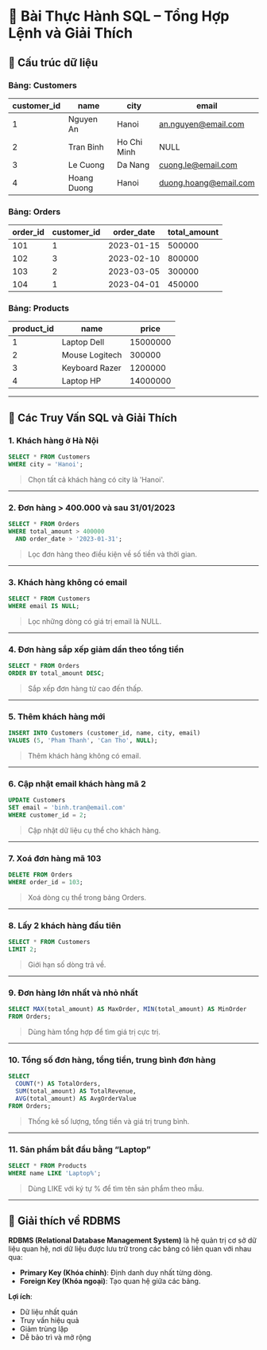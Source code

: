 
# 🧩 Bài Thực Hành SQL – Tổng Hợp Lệnh và Giải Thích

## 📂 Cấu trúc dữ liệu

### Bảng: Customers
| customer_id | name         | city         | email                 |
|-------------|--------------|--------------|------------------------|
| 1           | Nguyen An    | Hanoi        | an.nguyen@email.com   |
| 2           | Tran Binh    | Ho Chi Minh  | NULL                  |
| 3           | Le Cuong     | Da Nang      | cuong.le@email.com    |
| 4           | Hoang Duong  | Hanoi        | duong.hoang@email.com |

### Bảng: Orders
| order_id | customer_id | order_date | total_amount |
|----------|-------------|------------|--------------|
| 101      | 1           | 2023-01-15 | 500000       |
| 102      | 3           | 2023-02-10 | 800000       |
| 103      | 2           | 2023-03-05 | 300000       |
| 104      | 1           | 2023-04-01 | 450000       |

### Bảng: Products
| product_id | name            | price      |
|------------|-----------------|------------|
| 1          | Laptop Dell     | 15000000   |
| 2          | Mouse Logitech  | 300000     |
| 3          | Keyboard Razer  | 1200000    |
| 4          | Laptop HP       | 14000000   |

---

## 🎯 Các Truy Vấn SQL và Giải Thích

### 1. Khách hàng ở Hà Nội
```sql
SELECT * FROM Customers
WHERE city = 'Hanoi';
```
> Chọn tất cả khách hàng có city là 'Hanoi'.

---

### 2. Đơn hàng > 400.000 và sau 31/01/2023
```sql
SELECT * FROM Orders
WHERE total_amount > 400000
  AND order_date > '2023-01-31';
```
> Lọc đơn hàng theo điều kiện về số tiền và thời gian.

---

### 3. Khách hàng không có email
```sql
SELECT * FROM Customers
WHERE email IS NULL;
```
> Lọc những dòng có giá trị email là NULL.

---

### 4. Đơn hàng sắp xếp giảm dần theo tổng tiền
```sql
SELECT * FROM Orders
ORDER BY total_amount DESC;
```
> Sắp xếp đơn hàng từ cao đến thấp.

---

### 5. Thêm khách hàng mới
```sql
INSERT INTO Customers (customer_id, name, city, email)
VALUES (5, 'Pham Thanh', 'Can Tho', NULL);
```
> Thêm khách hàng không có email.

---

### 6. Cập nhật email khách hàng mã 2
```sql
UPDATE Customers
SET email = 'binh.tran@email.com'
WHERE customer_id = 2;
```
> Cập nhật dữ liệu cụ thể cho khách hàng.

---

### 7. Xoá đơn hàng mã 103
```sql
DELETE FROM Orders
WHERE order_id = 103;
```
> Xoá dòng cụ thể trong bảng Orders.

---

### 8. Lấy 2 khách hàng đầu tiên
```sql
SELECT * FROM Customers
LIMIT 2;
```
> Giới hạn số dòng trả về.

---

### 9. Đơn hàng lớn nhất và nhỏ nhất
```sql
SELECT MAX(total_amount) AS MaxOrder, MIN(total_amount) AS MinOrder
FROM Orders;
```
> Dùng hàm tổng hợp để tìm giá trị cực trị.

---

### 10. Tổng số đơn hàng, tổng tiền, trung bình đơn hàng
```sql
SELECT 
  COUNT(*) AS TotalOrders,
  SUM(total_amount) AS TotalRevenue,
  AVG(total_amount) AS AvgOrderValue
FROM Orders;
```
> Thống kê số lượng, tổng tiền và giá trị trung bình.

---

### 11. Sản phẩm bắt đầu bằng “Laptop”
```sql
SELECT * FROM Products
WHERE name LIKE 'Laptop%';
```
> Dùng LIKE với ký tự % để tìm tên sản phẩm theo mẫu.

---

## 📘 Giải thích về RDBMS

**RDBMS (Relational Database Management System)** là hệ quản trị cơ sở dữ liệu quan hệ, nơi dữ liệu được lưu trữ trong các bảng có liên quan với nhau qua:

- **Primary Key (Khóa chính)**: Định danh duy nhất từng dòng.
- **Foreign Key (Khóa ngoại)**: Tạo quan hệ giữa các bảng.

**Lợi ích**:
- Dữ liệu nhất quán
- Truy vấn hiệu quả
- Giảm trùng lặp
- Dễ bảo trì và mở rộng

